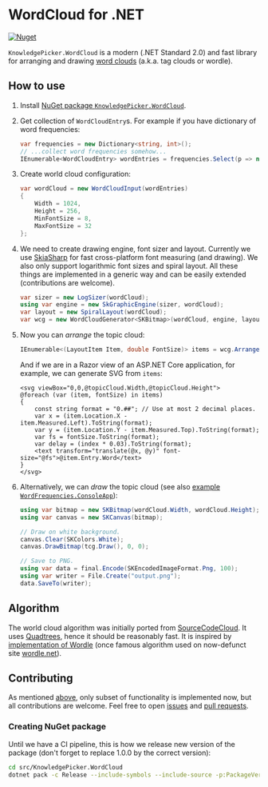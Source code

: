 # WordCloud for .NET

[![Nuget](https://img.shields.io/nuget/v/KnowledgePicker.WordCloud)](https://www.nuget.org/packages/KnowledgePicker.WordCloud/)

`KnowledgePicker.WordCloud` is a modern (.NET Standard 2.0) and fast library for
arranging and drawing [word
clouds](https://knowledgepicker.com/t/427/tag-word-cloud) (a.k.a. tag clouds or
wordle).

## How to use

1. Install [NuGet package
   `KnowledgePicker.WordCloud`](https://www.nuget.org/packages/KnowledgePicker.WordCloud/).
2. Get collection of `WordCloudEntry`s. For example if you have dictionary of word frequencies:

   ```cs
   var frequencies = new Dictionary<string, int>();
   // ...collect word frequencies somehow...
   IEnumerable<WordCloudEntry> wordEntries = frequencies.Select(p => new WordCloudEntry(p.Key, p.Value));
   ```

3. Create world cloud configuration:

   ```cs
   var wordCloud = new WordCloudInput(wordEntries)
   {
       Width = 1024,
       Height = 256,
       MinFontSize = 8,
       MaxFontSize = 32
   };
   ```

4. We need to create drawing engine, font sizer and layout. Currently we use
   [SkiaSharp](https://github.com/mono/SkiaSharp) for fast cross-platform font
   measuring (and drawing). We also only support logarithmic font sizes and
   spiral layout. All these things are implemented in a generic way and can be
   easily extended (contributions are welcome).

   ```cs
   var sizer = new LogSizer(wordCloud);
   using var engine = new SkGraphicEngine(sizer, wordCloud);
   var layout = new SpiralLayout(wordCloud);
   var wcg = new WordCloudGenerator<SKBitmap>(wordCloud, engine, layout);
   ```

5. Now you can *arrange* the topic cloud:

   ```cs
   IEnumerable<(LayoutItem Item, double FontSize)> items = wcg.Arrange();
   ```

   And if we are in a Razor view of an ASP.NET Core application, for example, we
   can generate SVG from `items`:

   ```cshtml
   <svg viewBox="0,0,@topicCloud.Width,@topicCloud.Height">
   @foreach (var (item, fontSize) in items)
   {
       const string format = "0.##"; // Use at most 2 decimal places.
       var x = (item.Location.X - item.Measured.Left).ToString(format);
       var y = (item.Location.Y - item.Measured.Top).ToString(format);
       var fs = fontSize.ToString(format);
       var delay = (index * 0.03).ToString(format);
       <text transform="translate(@x, @y)" font-size="@fs">@item.Entry.Word</text>
   }
   </svg>
   ```

6. Alternatively, we can *draw* the topic cloud (see also [example
   `WordFrequencies.ConsoleApp`](examples/WordFrequency.ConsoleApp)):

   ```cs
   using var bitmap = new SKBitmap(wordCloud.Width, wordCloud.Height);
   using var canvas = new SKCanvas(bitmap);

   // Draw on white background.
   canvas.Clear(SKColors.White);
   canvas.DrawBitmap(tcg.Draw(), 0, 0);

   // Save to PNG.
   using var data = final.Encode(SKEncodedImageFormat.Png, 100);
   using var writer = File.Create("output.png");
   data.SaveTo(writer);
   ```

## Algorithm

The world cloud algorithm was initially ported from
[SourceCodeCloud](https://archive.codeplex.com/?p=sourcecodecloud). It uses
[Quadtrees](https://en.wikipedia.org/wiki/Quadtree), hence it should be
reasonably fast. It is inspired by [implementation of
Wordle](https://stackoverflow.com/a/1478314) (once famous algorithm used on
now-defunct site
[wordle.net](https://web.archive.org/web/20201206102909/http://www.wordle.net/)).

## Contributing

As mentioned [above](#how-to-use), only subset of functionality is implemented
now, but all contributions are welcome. Feel free to open
[issues](https://github.com/knowledgepicker/word-cloud/issues) and [pull
requests](https://github.com/knowledgepicker/word-cloud/pulls).

### Creating NuGet package

Until we have a CI pipeline, this is how we release new version of the package
(don't forget to replace 1.0.0 by the correct version):

```bash
cd src/KnowledgePicker.WordCloud
dotnet pack -c Release --include-symbols --include-source -p:PackageVersion=1.0.0
```
